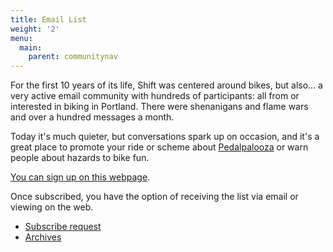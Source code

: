 ```yaml
---
title: Email List
weight: '2'
menu:
  main:
    parent: communitynav
---
```

For the first 10 years of its life, Shift was centered around bikes, but also... a very active email community with hundreds of participants: all from or interested in biking in Portland. There were shenanigans and flame wars and over a hundred messages a month.

Today it's much quieter, but conversations spark up on occasion, and it's a great place to promote your ride or scheme about [Pedalpalooza](/pages/pedalpalooza/) or warn people about hazards to bike fun.

[You can sign up on this webpage](https://lists.riseup.net/www/info/shift).

Once subscribed, you have the option of receiving the list via email or viewing on the web.

* [Subscribe request](https://lists.riseup.net/www/subscribe/shift)
* [Archives](https://lists.riseup.net/www/arc/shift)
